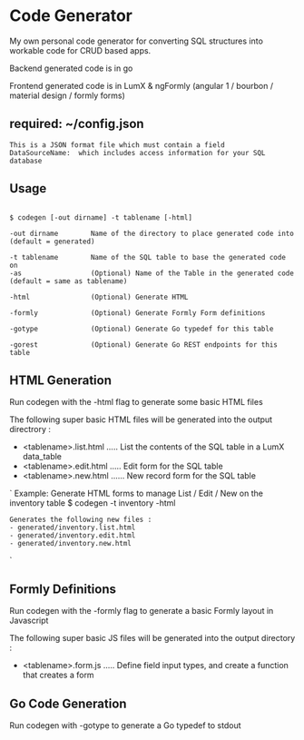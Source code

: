 # Code Generator

My own personal code generator for converting SQL structures into workable code
for CRUD based apps.

Backend generated code is in go

Frontend generated code is in LumX & ngFormly (angular 1 / bourbon / material design / formly forms)


## required:  ~/config.json 
	This is a JSON format file which must contain a field
	DataSourceName:  which includes access information for your SQL database

## Usage

```

$ codegen [-out dirname] -t tablename [-html]

-out dirname		Name of the directory to place generated code into (default = generated)

-t tablename		Name of the SQL table to base the generated code on
-as 				(Optional) Name of the Table in the generated code (default = same as tablename)

-html  				(Optional) Generate HTML

-formly 			(Optional) Generate Formly Form definitions 

-gotype				(Optional) Generate Go typedef for this table

-gorest				(Optional) Generate Go REST endpoints for this table

```


## HTML Generation

Run codegen with the -html flag to generate some basic HTML files

The following super basic HTML files will be generated into the output directrory :

- &lt;tablename&gt;.list.html .....	List the contents of the SQL table in a LumX data_table
- &lt;tablename&gt;.edit.html .....	Edit form for the SQL table
- &lt;tablename&gt;.new.html ......	New record form for the SQL table

`
	Example:  Generate HTML forms to manage List / Edit / New on the inventory table
	$ codegen -t inventory -html
	
	Generates the following new files :
	- generated/inventory.list.html
	- generated/inventory.edit.html
	- generated/inventory.new.html
`

## Formly Definitions

Run codegen with the -formly flag to generate a basic Formly layout in Javascript

The following super basic JS files will be generated into the output directory :

- &lt;tablename&gt;.form.js .....	Define field input types, and create a function that creates a form

## Go Code Generation

Run codegen with -gotype to generate a Go typedef to stdout


